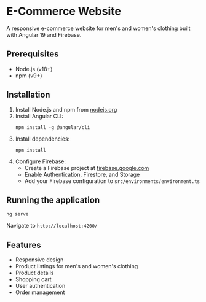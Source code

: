 # E-Commerce Website

A responsive e-commerce website for men's and women's clothing built with Angular 19 and Firebase.

## Prerequisites

- Node.js (v18+)
- npm (v9+)

## Installation

1. Install Node.js and npm from [nodejs.org](https://nodejs.org/)
2. Install Angular CLI:
   ```
   npm install -g @angular/cli
   ```
3. Install dependencies:
   ```
   npm install
   ```
4. Configure Firebase:
   - Create a Firebase project at [firebase.google.com](https://firebase.google.com/)
   - Enable Authentication, Firestore, and Storage
   - Add your Firebase configuration to `src/environments/environment.ts`

## Running the application

```
ng serve
```

Navigate to `http://localhost:4200/`

## Features

- Responsive design
- Product listings for men's and women's clothing
- Product details
- Shopping cart
- User authentication
- Order management 